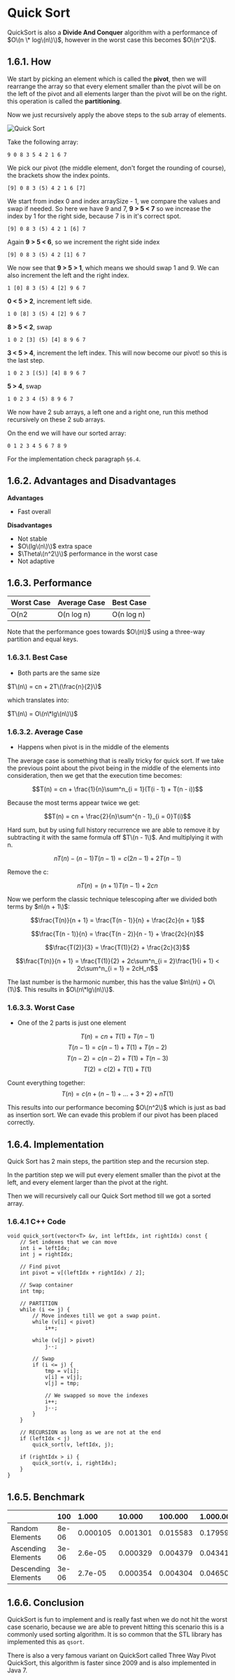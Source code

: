 # Quick Sort

QuickSort is also a **Divide And Conquer** algorithm with a performance of $O\(n \* log\(n\)\)$, however in the worst case this becomes $O\(n^2\)$.

## 1.6.1. How

We start by picking an element which is called the **pivot**, then we will rearrange the array so that every element smaller than the pivot will be on the left of the pivot and all elements larger than the pivot will be on the right. this operation is called the **partitioning**.

Now we just recursively apply the above steps to the sub array of elements.

![Quick Sort](https://lh4.googleusercontent.com/-YOOXyghASUo/VQWuKwYPQlI/AAAAAAAAKjs/MQWXdyPO6FQ/s0/Screen+Shot+2015-03-15+at+17.05.54.png)

Take the following array:

```text
9 0 8 3 5 4 2 1 6 7
```

We pick our pivot \(the middle element, don't forget the rounding of course\), the brackets show the index points.

```text
[9] 0 8 3 (5) 4 2 1 6 [7]
```

We start from index 0 and index arraySize - 1, we compare the values and swap if needed. So here we have 9 and 7, **9 &gt; 5 &lt; 7** so we increase the index by 1 for the right side, because 7 is in it's correct spot.

```text
[9] 0 8 3 (5) 4 2 1 [6] 7
```

Again **9 &gt; 5 &lt; 6**, so we increment the right side index

```text
[9] 0 8 3 (5) 4 2 [1] 6 7
```

We now see that **9 &gt; 5 &gt; 1**, which means we should swap 1 and 9. We can also increment the left and the right index.

```text
1 [0] 8 3 (5) 4 [2] 9 6 7
```

**0 &lt; 5 &gt; 2**, increment left side.

```text
1 0 [8] 3 (5) 4 [2] 9 6 7
```

**8 &gt; 5 &lt; 2**, swap

```text
1 0 2 [3] (5) [4] 8 9 6 7
```

**3 &lt; 5 &gt; 4**, increment the left index. This will now become our pivot! so this is the last step.

```text
1 0 2 3 [(5)] [4] 8 9 6 7
```

**5 &gt; 4**, swap

```text
1 0 2 3 4 (5) 8 9 6 7
```

We now have 2 sub arrays, a left one and a right one, run this method recursively on these 2 sub arrays.

On the end we will have our sorted array:

```text
0 1 2 3 4 5 6 7 8 9
```

For the implementation check paragraph `§6.4`.

## 1.6.2. Advantages and Disadvantages

**Advantages**

* Fast overall

**Disadvantages**

* Not stable
* $O\(lg\(n\)\)$ extra space
* $\Theta\(n^2\)\)$ performance in the worst case
* Not adaptive

## 1.6.3. Performance

| Worst Case | Average Case | Best Case |
| :--- | :--- | :--- |
| O\(n2 | O\(n log n\) | O\(n log n\) |

Note that the performance goes towards $O\(n\)$ using a three-way partition and equal keys.

### 1.6.3.1. Best Case

* Both parts are the same size

$T\(n\) = cn + 2T\(\frac{n}{2}\)$

which translates into:

$T\(n\) = O\(n\*lg\(n\)\)$

### 1.6.3.2. Average Case

* Happens when pivot is in the middle of the elements

The average case is something that is really tricky for quick sort. If we take the previous point about the pivot being in the middle of the elements into consideration, then we get that the execution time becomes:

$$T(n) = cn + \frac{1}{n}\sum^n_{i = 1}(T(i - 1) + T(n - i))$$

Because the most terms appear twice we get:

$$T(n) = cn + \frac{2}{n}\sum^{n - 1}_{i = 0}T(i)$$

Hard sum, but by using full history recurrence we are able to remove it by subtracting it with the same formula off $T\(n - 1\)$. And multiplying it with n.

$$nT(n) - (n - 1)T(n - 1) = c(2n - 1) + 2T(n - 1)$$

Remove the c:

$$nT(n) = (n + 1)T(n - 1) + 2cn$$

Now we perform the classic technique telescoping after we divided both terms by $n\(n + 1\)$:

$$\frac{T(n)}{n + 1} = \frac{T(n - 1)}{n} + \frac{2c}{n + 1}$$

$$\frac{T(n - 1)}{n} = \frac{T(n - 2)}{n - 1} + \frac{2c}{n}$$

$$\frac{T(2)}{3} = \frac{T(1)}{2} + \frac{2c}{3}$$

$$\frac{T(n)}{n + 1} = \frac{T(1)}{2} + 2c\sum^n_{i = 2}\frac{1}{i + 1} < 2c\sum^n_{i = 1} = 2cH_n$$

The last number is the harmonic number, this has the value $ln\(n\) + O\(1\)$. This results in $O\(n\*lg\(n\)\)$.

### 1.6.3.3. Worst Case

* One of the 2 parts is just one element

$$T(n) = cn + T(1) + T(n - 1)$$ $$T(n - 1) = c(n - 1) + T(1) + T(n - 2)$$ $$T(n - 2) = c(n - 2) + T(1) + T(n - 3)$$ $$T(2) = c(2) + T(1) + T(1)$$

Count everything together: $$T(n) = c(n + (n - 1) + ... + 3 + 2) + nT(1)$$

This results into our performance becoming $O\(n^2\)$ which is just as bad as insertion sort. We can evade this problem if our pivot has been placed correctly.

## 1.6.4. Implementation

Quick Sort has 2 main steps, the partition step and the recursion step.

In the partition step we will put every element smaller than the pivot at the left, and every element larger than the pivot at the right.

Then we will recursively call our Quick Sort method till we got a sorted array.

### 1.6.4.1 C++ Code

```text
void quick_sort(vector<T> &v, int leftIdx, int rightIdx) const {
    // Set indexes that we can move
    int i = leftIdx;
    int j = rightIdx;

    // Find pivot
    int pivot = v[(leftIdx + rightIdx) / 2];

    // Swap container
    int tmp;

    // PARTITION
    while (i <= j) {
        // Move indexes till we got a swap point.
        while (v[i] < pivot)
            i++;

        while (v[j] > pivot)
            j--;

        // Swap
        if (i <= j) {
            tmp = v[i];
            v[i] = v[j];
            v[j] = tmp;

            // We swapped so move the indexes
            i++;
            j--;
        }
    }

    // RECURSION as long as we are not at the end
    if (leftIdx < j)
        quick_sort(v, leftIdx, j);

    if (rightIdx > i) {
        quick_sort(v, i, rightIdx);
    }
}
```

## 1.6.5. Benchmark

|  | 100 | 1.000 | 10.000 | 100.000 | 1.000.000 |
| :--- | :--- | :--- | :--- | :--- | :--- |
| Random Elements | 8e-06 | 0.000105 | 0.001301 | 0.015583 | 0.179599 |
| Ascending Elements | 3e-06 | 2.6e-05 | 0.000329 | 0.004379 | 0.043418 |
| Descending Elements | 3e-06 | 2.7e-05 | 0.000354 | 0.004304 | 0.046504 |

## 1.6.6. Conclusion

QuickSort is fun to implement and is really fast when we do not hit the worst case scenario, because we are able to prevent hitting this scenario this is a commonly used sorting algorithm. It is so common that the STL library has implemented this as `qsort`.

There is also a very famous variant on QuickSort called Three Way Pivot QuickSort, this algorithm is faster since 2009 and is also implemented in Java 7.

